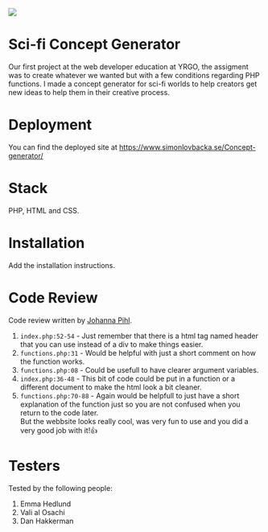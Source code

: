 ![](https://github.com/lovbackan/Git-lesson/blob/main/see%20you%20space%20cowboy.gif)

# Sci-fi Concept Generator
Our first project at the web developer education at YRGO, the assigment was to create whatever we wanted but with a few conditions regarding PHP functions.
I made a concept generator for sci-fi worlds to help creators get new ideas to help them in their creative process.

# Deployment
You can find the deployed site at https://www.simonlovbacka.se/Concept-generator/

# Stack

PHP, HTML and CSS. 

# Installation

Add the installation instructions.

# Code Review

Code review written by [Johanna Pihl](https://github.com/username).

1. `index.php:52-54` - Just remember that there is a html tag named header that you can use instead of a div to make things easier.
2. `functions.php:31` - Would be helpful with just a short comment on how the function works.
3. `functions.php:08` - Could be usefull to have clearer argument variables.
4. `index.php:36-48` - This bit of code could be put in a function or a different document to make the html look a bit cleaner.
5. `functions.php:70-88` - Again would be helpfull to just have a short explanation of the function just so you are not confused when you return to the code later.
    <br>But the webbsite looks really cool, was very fun to use and you did a very good job with it!👍

# Testers

Tested by the following people:

1. Emma Hedlund
2. Vali al Osachi
3. Dan Hakkerman
